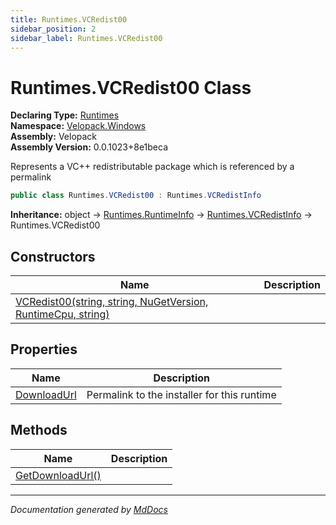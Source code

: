 ```yaml
---
title: Runtimes.VCRedist00
sidebar_position: 2
sidebar_label: Runtimes.VCRedist00
---
```

<!--  
  <auto-generated>   
    The contents of this file were generated by a tool.  
    Changes to this file may be list if the file is regenerated  
  </auto-generated>   
-->

# Runtimes.VCRedist00 Class

**Declaring Type:** [Runtimes](../index.md)  
**Namespace:** [Velopack.Windows](../../index.md)  
**Assembly:** Velopack  
**Assembly Version:** 0.0.1023+8e1beca

 Represents a VC++ redistributable package which is referenced by a permalink 

```csharp
public class Runtimes.VCRedist00 : Runtimes.VCRedistInfo
```

**Inheritance:** object → [Runtimes.RuntimeInfo](../RuntimeInfo/index.md) → [Runtimes.VCRedistInfo](../VCRedistInfo/index.md) → Runtimes.VCRedist00

## Constructors

| Name                                                                                  | Description |
| ------------------------------------------------------------------------------------- | ----------- |
| [VCRedist00(string, string, NuGetVersion, RuntimeCpu, string)](constructors/index.md) |             |

## Properties

| Name                                     | Description                                   |
| ---------------------------------------- | --------------------------------------------- |
| [DownloadUrl](properties/DownloadUrl.md) |  Permalink to the installer for this runtime  |

## Methods

| Name                                          | Description |
| --------------------------------------------- | ----------- |
| [GetDownloadUrl()](methods/GetDownloadUrl.md) |             |

___

*Documentation generated by [MdDocs](https://github.com/ap0llo/mddocs)*
